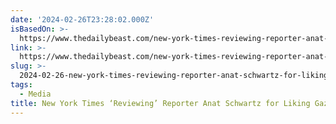 ```yaml
---
date: '2024-02-26T23:28:02.000Z'
isBasedOn: >-
  https://www.thedailybeast.com/new-york-times-reviewing-reporter-anat-schwartz-for-liking-gaza-slaughterhouse-tweet
link: >-
  https://www.thedailybeast.com/new-york-times-reviewing-reporter-anat-schwartz-for-liking-gaza-slaughterhouse-tweet
slug: >-
  2024-02-26-new-york-times-reviewing-reporter-anat-schwartz-for-liking-gaza-slaughte
tags:
  - Media
title: New York Times ‘Reviewing’ Reporter Anat Schwartz for Liking Gaza ‘Slaughte
---
```


